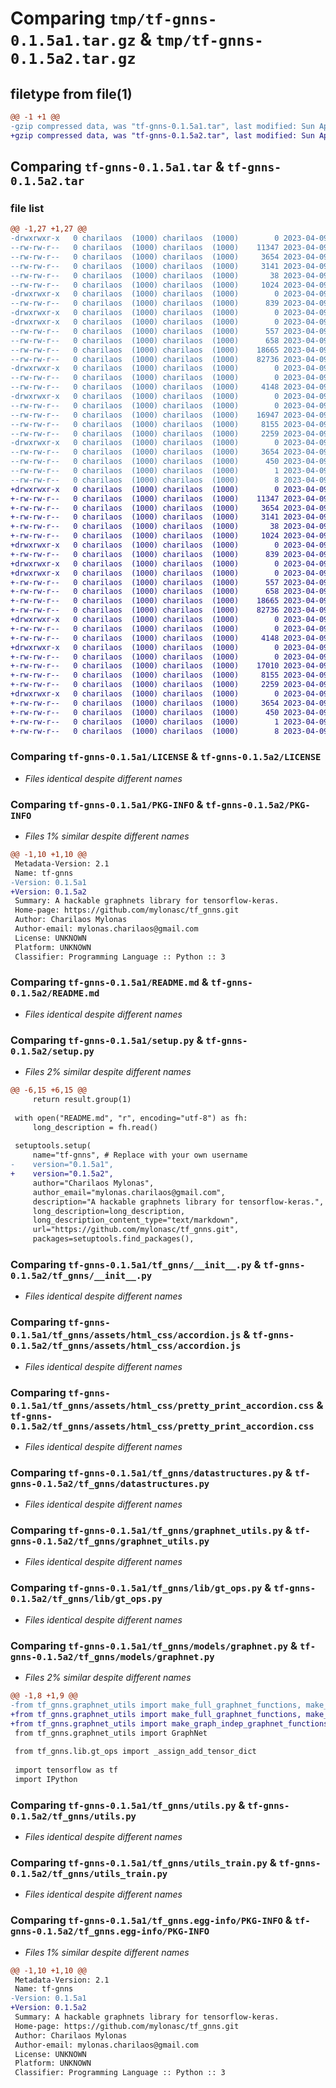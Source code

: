 # Comparing `tmp/tf-gnns-0.1.5a1.tar.gz` & `tmp/tf-gnns-0.1.5a2.tar.gz`

## filetype from file(1)

```diff
@@ -1 +1 @@
-gzip compressed data, was "tf-gnns-0.1.5a1.tar", last modified: Sun Apr  9 18:24:59 2023, max compression
+gzip compressed data, was "tf-gnns-0.1.5a2.tar", last modified: Sun Apr  9 18:59:57 2023, max compression
```

## Comparing `tf-gnns-0.1.5a1.tar` & `tf-gnns-0.1.5a2.tar`

### file list

```diff
@@ -1,27 +1,27 @@
-drwxrwxr-x   0 charilaos  (1000) charilaos  (1000)        0 2023-04-09 18:24:59.171147 tf-gnns-0.1.5a1/
--rw-rw-r--   0 charilaos  (1000) charilaos  (1000)    11347 2023-04-09 18:24:58.000000 tf-gnns-0.1.5a1/LICENSE
--rw-rw-r--   0 charilaos  (1000) charilaos  (1000)     3654 2023-04-09 18:24:59.171147 tf-gnns-0.1.5a1/PKG-INFO
--rw-rw-r--   0 charilaos  (1000) charilaos  (1000)     3141 2023-04-09 18:24:58.000000 tf-gnns-0.1.5a1/README.md
--rw-rw-r--   0 charilaos  (1000) charilaos  (1000)       38 2023-04-09 18:24:59.171147 tf-gnns-0.1.5a1/setup.cfg
--rw-rw-r--   0 charilaos  (1000) charilaos  (1000)     1024 2023-04-09 18:24:58.000000 tf-gnns-0.1.5a1/setup.py
-drwxrwxr-x   0 charilaos  (1000) charilaos  (1000)        0 2023-04-09 18:24:59.171147 tf-gnns-0.1.5a1/tf_gnns/
--rw-rw-r--   0 charilaos  (1000) charilaos  (1000)      839 2023-04-09 18:24:58.000000 tf-gnns-0.1.5a1/tf_gnns/__init__.py
-drwxrwxr-x   0 charilaos  (1000) charilaos  (1000)        0 2023-04-09 18:24:59.171147 tf-gnns-0.1.5a1/tf_gnns/assets/
-drwxrwxr-x   0 charilaos  (1000) charilaos  (1000)        0 2023-04-09 18:24:59.171147 tf-gnns-0.1.5a1/tf_gnns/assets/html_css/
--rw-rw-r--   0 charilaos  (1000) charilaos  (1000)      557 2023-04-09 18:24:58.000000 tf-gnns-0.1.5a1/tf_gnns/assets/html_css/accordion.js
--rw-rw-r--   0 charilaos  (1000) charilaos  (1000)      658 2023-04-09 18:24:58.000000 tf-gnns-0.1.5a1/tf_gnns/assets/html_css/pretty_print_accordion.css
--rw-rw-r--   0 charilaos  (1000) charilaos  (1000)    18665 2023-04-09 18:24:58.000000 tf-gnns-0.1.5a1/tf_gnns/datastructures.py
--rw-rw-r--   0 charilaos  (1000) charilaos  (1000)    82736 2023-04-09 18:24:58.000000 tf-gnns-0.1.5a1/tf_gnns/graphnet_utils.py
-drwxrwxr-x   0 charilaos  (1000) charilaos  (1000)        0 2023-04-09 18:24:59.171147 tf-gnns-0.1.5a1/tf_gnns/lib/
--rw-rw-r--   0 charilaos  (1000) charilaos  (1000)        0 2023-04-09 18:24:58.000000 tf-gnns-0.1.5a1/tf_gnns/lib/__init__.py
--rw-rw-r--   0 charilaos  (1000) charilaos  (1000)     4148 2023-04-09 18:24:58.000000 tf-gnns-0.1.5a1/tf_gnns/lib/gt_ops.py
-drwxrwxr-x   0 charilaos  (1000) charilaos  (1000)        0 2023-04-09 18:24:59.171147 tf-gnns-0.1.5a1/tf_gnns/models/
--rw-rw-r--   0 charilaos  (1000) charilaos  (1000)        0 2023-04-09 18:24:58.000000 tf-gnns-0.1.5a1/tf_gnns/models/__init__.py
--rw-rw-r--   0 charilaos  (1000) charilaos  (1000)    16947 2023-04-09 18:24:58.000000 tf-gnns-0.1.5a1/tf_gnns/models/graphnet.py
--rw-rw-r--   0 charilaos  (1000) charilaos  (1000)     8155 2023-04-09 18:24:58.000000 tf-gnns-0.1.5a1/tf_gnns/utils.py
--rw-rw-r--   0 charilaos  (1000) charilaos  (1000)     2259 2023-04-09 18:24:58.000000 tf-gnns-0.1.5a1/tf_gnns/utils_train.py
-drwxrwxr-x   0 charilaos  (1000) charilaos  (1000)        0 2023-04-09 18:24:59.171147 tf-gnns-0.1.5a1/tf_gnns.egg-info/
--rw-rw-r--   0 charilaos  (1000) charilaos  (1000)     3654 2023-04-09 18:24:59.000000 tf-gnns-0.1.5a1/tf_gnns.egg-info/PKG-INFO
--rw-rw-r--   0 charilaos  (1000) charilaos  (1000)      450 2023-04-09 18:24:59.000000 tf-gnns-0.1.5a1/tf_gnns.egg-info/SOURCES.txt
--rw-rw-r--   0 charilaos  (1000) charilaos  (1000)        1 2023-04-09 18:24:59.000000 tf-gnns-0.1.5a1/tf_gnns.egg-info/dependency_links.txt
--rw-rw-r--   0 charilaos  (1000) charilaos  (1000)        8 2023-04-09 18:24:59.000000 tf-gnns-0.1.5a1/tf_gnns.egg-info/top_level.txt
+drwxrwxr-x   0 charilaos  (1000) charilaos  (1000)        0 2023-04-09 18:59:57.953835 tf-gnns-0.1.5a2/
+-rw-rw-r--   0 charilaos  (1000) charilaos  (1000)    11347 2023-04-09 18:59:57.000000 tf-gnns-0.1.5a2/LICENSE
+-rw-rw-r--   0 charilaos  (1000) charilaos  (1000)     3654 2023-04-09 18:59:57.953835 tf-gnns-0.1.5a2/PKG-INFO
+-rw-rw-r--   0 charilaos  (1000) charilaos  (1000)     3141 2023-04-09 18:59:57.000000 tf-gnns-0.1.5a2/README.md
+-rw-rw-r--   0 charilaos  (1000) charilaos  (1000)       38 2023-04-09 18:59:57.953835 tf-gnns-0.1.5a2/setup.cfg
+-rw-rw-r--   0 charilaos  (1000) charilaos  (1000)     1024 2023-04-09 18:59:57.000000 tf-gnns-0.1.5a2/setup.py
+drwxrwxr-x   0 charilaos  (1000) charilaos  (1000)        0 2023-04-09 18:59:57.949835 tf-gnns-0.1.5a2/tf_gnns/
+-rw-rw-r--   0 charilaos  (1000) charilaos  (1000)      839 2023-04-09 18:59:57.000000 tf-gnns-0.1.5a2/tf_gnns/__init__.py
+drwxrwxr-x   0 charilaos  (1000) charilaos  (1000)        0 2023-04-09 18:59:57.949835 tf-gnns-0.1.5a2/tf_gnns/assets/
+drwxrwxr-x   0 charilaos  (1000) charilaos  (1000)        0 2023-04-09 18:59:57.953835 tf-gnns-0.1.5a2/tf_gnns/assets/html_css/
+-rw-rw-r--   0 charilaos  (1000) charilaos  (1000)      557 2023-04-09 18:59:57.000000 tf-gnns-0.1.5a2/tf_gnns/assets/html_css/accordion.js
+-rw-rw-r--   0 charilaos  (1000) charilaos  (1000)      658 2023-04-09 18:59:57.000000 tf-gnns-0.1.5a2/tf_gnns/assets/html_css/pretty_print_accordion.css
+-rw-rw-r--   0 charilaos  (1000) charilaos  (1000)    18665 2023-04-09 18:59:57.000000 tf-gnns-0.1.5a2/tf_gnns/datastructures.py
+-rw-rw-r--   0 charilaos  (1000) charilaos  (1000)    82736 2023-04-09 18:59:57.000000 tf-gnns-0.1.5a2/tf_gnns/graphnet_utils.py
+drwxrwxr-x   0 charilaos  (1000) charilaos  (1000)        0 2023-04-09 18:59:57.953835 tf-gnns-0.1.5a2/tf_gnns/lib/
+-rw-rw-r--   0 charilaos  (1000) charilaos  (1000)        0 2023-04-09 18:59:57.000000 tf-gnns-0.1.5a2/tf_gnns/lib/__init__.py
+-rw-rw-r--   0 charilaos  (1000) charilaos  (1000)     4148 2023-04-09 18:59:57.000000 tf-gnns-0.1.5a2/tf_gnns/lib/gt_ops.py
+drwxrwxr-x   0 charilaos  (1000) charilaos  (1000)        0 2023-04-09 18:59:57.953835 tf-gnns-0.1.5a2/tf_gnns/models/
+-rw-rw-r--   0 charilaos  (1000) charilaos  (1000)        0 2023-04-09 18:59:57.000000 tf-gnns-0.1.5a2/tf_gnns/models/__init__.py
+-rw-rw-r--   0 charilaos  (1000) charilaos  (1000)    17010 2023-04-09 18:59:57.000000 tf-gnns-0.1.5a2/tf_gnns/models/graphnet.py
+-rw-rw-r--   0 charilaos  (1000) charilaos  (1000)     8155 2023-04-09 18:59:57.000000 tf-gnns-0.1.5a2/tf_gnns/utils.py
+-rw-rw-r--   0 charilaos  (1000) charilaos  (1000)     2259 2023-04-09 18:59:57.000000 tf-gnns-0.1.5a2/tf_gnns/utils_train.py
+drwxrwxr-x   0 charilaos  (1000) charilaos  (1000)        0 2023-04-09 18:59:57.953835 tf-gnns-0.1.5a2/tf_gnns.egg-info/
+-rw-rw-r--   0 charilaos  (1000) charilaos  (1000)     3654 2023-04-09 18:59:57.000000 tf-gnns-0.1.5a2/tf_gnns.egg-info/PKG-INFO
+-rw-rw-r--   0 charilaos  (1000) charilaos  (1000)      450 2023-04-09 18:59:57.000000 tf-gnns-0.1.5a2/tf_gnns.egg-info/SOURCES.txt
+-rw-rw-r--   0 charilaos  (1000) charilaos  (1000)        1 2023-04-09 18:59:57.000000 tf-gnns-0.1.5a2/tf_gnns.egg-info/dependency_links.txt
+-rw-rw-r--   0 charilaos  (1000) charilaos  (1000)        8 2023-04-09 18:59:57.000000 tf-gnns-0.1.5a2/tf_gnns.egg-info/top_level.txt
```

### Comparing `tf-gnns-0.1.5a1/LICENSE` & `tf-gnns-0.1.5a2/LICENSE`

 * *Files identical despite different names*

### Comparing `tf-gnns-0.1.5a1/PKG-INFO` & `tf-gnns-0.1.5a2/PKG-INFO`

 * *Files 1% similar despite different names*

```diff
@@ -1,10 +1,10 @@
 Metadata-Version: 2.1
 Name: tf-gnns
-Version: 0.1.5a1
+Version: 0.1.5a2
 Summary: A hackable graphnets library for tensorflow-keras.
 Home-page: https://github.com/mylonasc/tf_gnns.git
 Author: Charilaos Mylonas
 Author-email: mylonas.charilaos@gmail.com
 License: UNKNOWN
 Platform: UNKNOWN
 Classifier: Programming Language :: Python :: 3
```

### Comparing `tf-gnns-0.1.5a1/README.md` & `tf-gnns-0.1.5a2/README.md`

 * *Files identical despite different names*

### Comparing `tf-gnns-0.1.5a1/setup.py` & `tf-gnns-0.1.5a2/setup.py`

 * *Files 2% similar despite different names*

```diff
@@ -6,15 +6,15 @@
     return result.group(1)
 
 with open("README.md", "r", encoding="utf-8") as fh:
     long_description = fh.read()
 
 setuptools.setup(
     name="tf-gnns", # Replace with your own username
-    version="0.1.5a1",
+    version="0.1.5a2",
     author="Charilaos Mylonas",
     author_email="mylonas.charilaos@gmail.com",
     description="A hackable graphnets library for tensorflow-keras.",
     long_description=long_description,
     long_description_content_type="text/markdown",
     url="https://github.com/mylonasc/tf_gnns.git",
     packages=setuptools.find_packages(),
```

### Comparing `tf-gnns-0.1.5a1/tf_gnns/__init__.py` & `tf-gnns-0.1.5a2/tf_gnns/__init__.py`

 * *Files identical despite different names*

### Comparing `tf-gnns-0.1.5a1/tf_gnns/assets/html_css/accordion.js` & `tf-gnns-0.1.5a2/tf_gnns/assets/html_css/accordion.js`

 * *Files identical despite different names*

### Comparing `tf-gnns-0.1.5a1/tf_gnns/assets/html_css/pretty_print_accordion.css` & `tf-gnns-0.1.5a2/tf_gnns/assets/html_css/pretty_print_accordion.css`

 * *Files identical despite different names*

### Comparing `tf-gnns-0.1.5a1/tf_gnns/datastructures.py` & `tf-gnns-0.1.5a2/tf_gnns/datastructures.py`

 * *Files identical despite different names*

### Comparing `tf-gnns-0.1.5a1/tf_gnns/graphnet_utils.py` & `tf-gnns-0.1.5a2/tf_gnns/graphnet_utils.py`

 * *Files identical despite different names*

### Comparing `tf-gnns-0.1.5a1/tf_gnns/lib/gt_ops.py` & `tf-gnns-0.1.5a2/tf_gnns/lib/gt_ops.py`

 * *Files identical despite different names*

### Comparing `tf-gnns-0.1.5a1/tf_gnns/models/graphnet.py` & `tf-gnns-0.1.5a2/tf_gnns/models/graphnet.py`

 * *Files 2% similar despite different names*

```diff
@@ -1,8 +1,9 @@
-from tf_gnns.graphnet_utils import make_full_graphnet_functions, make_graph_indep_graphnet_functions, make_graph_to_graph_and_global_functions, _aggregation_function_factory
+from tf_gnns.graphnet_utils import make_full_graphnet_functions, make_mlp_graphnet_functions
+from tf_gnns.graphnet_utils import make_graph_indep_graphnet_functions, make_graph_to_graph_and_global_functions, _aggregation_function_factory
 from tf_gnns.graphnet_utils import GraphNet 
 
 from tf_gnns.lib.gt_ops import _assign_add_tensor_dict
 
 import tensorflow as tf
 import IPython
```

### Comparing `tf-gnns-0.1.5a1/tf_gnns/utils.py` & `tf-gnns-0.1.5a2/tf_gnns/utils.py`

 * *Files identical despite different names*

### Comparing `tf-gnns-0.1.5a1/tf_gnns/utils_train.py` & `tf-gnns-0.1.5a2/tf_gnns/utils_train.py`

 * *Files identical despite different names*

### Comparing `tf-gnns-0.1.5a1/tf_gnns.egg-info/PKG-INFO` & `tf-gnns-0.1.5a2/tf_gnns.egg-info/PKG-INFO`

 * *Files 1% similar despite different names*

```diff
@@ -1,10 +1,10 @@
 Metadata-Version: 2.1
 Name: tf-gnns
-Version: 0.1.5a1
+Version: 0.1.5a2
 Summary: A hackable graphnets library for tensorflow-keras.
 Home-page: https://github.com/mylonasc/tf_gnns.git
 Author: Charilaos Mylonas
 Author-email: mylonas.charilaos@gmail.com
 License: UNKNOWN
 Platform: UNKNOWN
 Classifier: Programming Language :: Python :: 3
```

